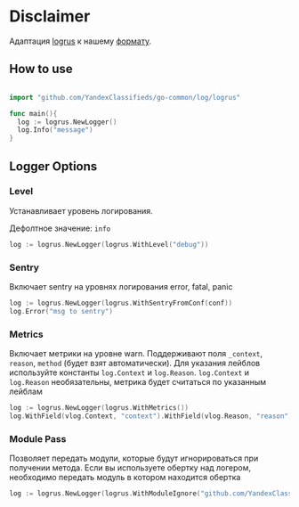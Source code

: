 # Disclaimer

Адаптация [logrus](https://github.com/sirupsen/logrus) к
нашему [формату](https://docs.yandex-team.ru/classifieds-infra/observability/logs/quick-start).

## How to use

```go

import "github.com/YandexClassifieds/go-common/log/logrus"

func main(){
  log := logrus.NewLogger()
  log.Info("message")
}
```

## Logger Options

### Level
Устанавливает уровень логирования.

Дефолтное значение: `info`
```go
log := logrus.NewLogger(logrus.WithLevel("debug"))
```

### Sentry
Включает sentry на уровнях логирования error, fatal, panic
```go
log := logrus.NewLogger(logrus.WithSentryFromConf(conf))
log.Error("msg to sentry")
```

### Metrics
Включает метрики на уровне warn.
Поддерживают поля `_context`, `reason`, `method` (будет взят автоматически).
Для указания лейблов используйте константы `log.Context` и `log.Reason`. `log.Context` и `log.Reason` необязательны,
метрика будет считаться по указанным лейблам
```go
log := logrus.NewLogger(logrus.WithMetrics())
log.WithField(vlog.Context, "context").WithField(vlog.Reason, "reason").Warn("message")
```

### Module Pass
Позволяет передать модули, которые будут игнорироваться при получении метода.
Если вы используете обертку над логером, необходимо передать модуль в котором находится обертка
```go
log := logrus.NewLogger(logrus.WithModuleIgnore("github.com/YandexClassifieds/module-to-ignore"))
```
